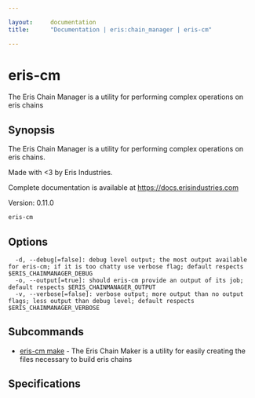 ```yaml
---

layout:     documentation
title:      "Documentation | eris:chain_manager | eris-cm"

---
```


# eris-cm

The Eris Chain Manager is a utility for performing complex operations on eris chains

## Synopsis

The Eris Chain Manager is a utility for performing complex operations on eris chains.

Made with <3 by Eris Industries.

Complete documentation is available at https://docs.erisindustries.com

Version:
  0.11.0

```bash
eris-cm
```

## Options

```
  -d, --debug[=false]: debug level output; the most output available for eris-cm; if it is too chatty use verbose flag; default respects $ERIS_CHAINMANAGER_DEBUG
  -o, --output[=true]: should eris-cm provide an output of its job; default respects $ERIS_CHAINMANAGER_OUTPUT
  -v, --verbose[=false]: verbose output; more output than no output flags; less output than debug level; default respects $ERIS_CHAINMANAGER_VERBOSE
```

## Subcommands

* [eris-cm make](https://docs.erisindustries.com/documentation/eris-cm/0.11.0/eris-cm_make/)	 - The Eris Chain Maker is a utility for easily creating the files necessary to build eris chains

## Specifications


